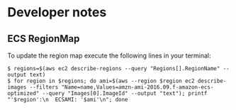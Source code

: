 # Developer notes

## ECS RegionMap
To update the region map execute the following lines in your terminal:

```
$ regions=$(aws ec2 describe-regions --query "Regions[].RegionName" --output text)
$ for region in $regions; do ami=$(aws --region $region ec2 describe-images --filters "Name=name,Values=amzn-ami-2016.09.f-amazon-ecs-optimized" --query "Images[0].ImageId" --output "text"); printf "'$region':\n  ECSAMI: '$ami'\n"; done
```
